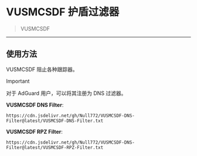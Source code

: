 # VUSMCSDF 护盾过滤器

> VUSMCSDF
---
## 使用方法

VUSMCSDF 阻止各种跟踪器。

> [!IMPORTANT]  
> 对于 AdGuard 用户，可以将其注册为 DNS 过滤器。

**VUSMCSDF DNS Filter**:  
```
https://cdn.jsdelivr.net/gh/Null772/VUSMCSDF-DNS-Filter@latest/VUSMCSDF-DNS-Filter.txt
```

**VUSMCSDF RPZ Filter**:  
```
https://cdn.jsdelivr.net/gh/Null772/VUSMCSDF-DNS-Filter@latest/VUSMCSDF-RPZ-Filter.txt
```